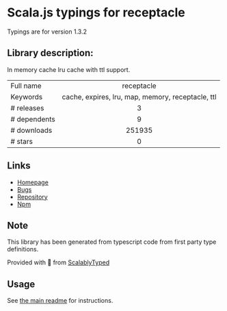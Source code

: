 
# Scala.js typings for receptacle

Typings are for version 1.3.2

## Library description:
In memory cache lru cache with ttl support.

|                    |                 |
| ------------------ | :-------------: |
| Full name          | receptacle |
| Keywords           | cache, expires, lru, map, memory, receptacle, ttl |
| # releases         | 3 |
| # dependents       | 9 |
| # downloads        | 251935 |
| # stars            | 0 |

## Links
- [Homepage](https://github.com/DylanPiercey/receptacle)
- [Bugs](https://github.com/DylanPiercey/receptacle/issues)
- [Repository](https://github.com/DylanPiercey/receptacle)
- [Npm](https://www.npmjs.com/package/receptacle)
    


## Note
This library has been generated from typescript code from first party type definitions.

Provided with :purple_heart: from [ScalablyTyped](https://github.com/oyvindberg/ScalablyTyped)

## Usage
See [the main readme](../../readme.md) for instructions.


